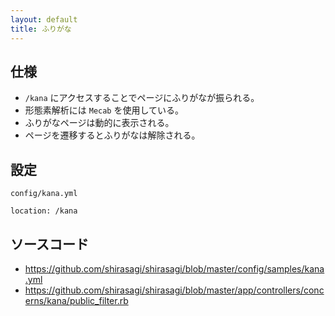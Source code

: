 ```yaml
---
layout: default
title: ふりがな
---
```


## 仕様

- `/kana` にアクセスすることでページにふりがなが振られる。
- 形態素解析には `Mecab` を使用している。
- ふりがなページは動的に表示される。
- ページを遷移するとふりがなは解除される。

## 設定

`config/kana.yml`

```
location: /kana
```

## ソースコード

- https://github.com/shirasagi/shirasagi/blob/master/config/samples/kana.yml
- https://github.com/shirasagi/shirasagi/blob/master/app/controllers/concerns/kana/public_filter.rb
